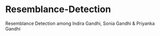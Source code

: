 # Resemblance-Detection
Resemblance Detection among Indira Gandhi, Sonia Gandhi &amp; Priyanka Gandhi
